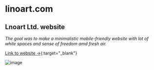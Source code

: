 # linoart.com
## Lnoart Ltd. website

_The goal was to make a minimalistic mobile-friendly website with lot of white spaces and sense of freedom amd fresh air._

[Link to website ->](https://www.linoart.com){:target="_blank"}

![image](https://github.com/Nikolay-St-D/linoart.com/assets/126271396/986481c8-3522-46b1-b8aa-11f4248d148c)
